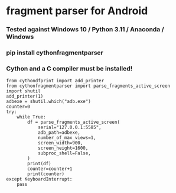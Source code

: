 # fragment parser for Android

### Tested against Windows 10 / Python 3.11 / Anaconda / Windows 

### pip install cythonfragmentparser

### Cython and a C compiler must be installed!

```PY
from cythondfprint import add_printer
from cythonfragmentparser import parse_fragments_active_screen
import shutil
add_printer(1)
adbexe = shutil.which("adb.exe")
counter=0
try:
    while True:
        df = parse_fragments_active_screen(
            serial="127.0.0.1:5585",
            adb_path=adbexe,
            number_of_max_views=1,
            screen_width=900,
            screen_height=1600,
            subproc_shell=False,
        )
        print(df)
        counter=counter+1
        print(counter)
except KeyboardInterrupt:
    pass
```